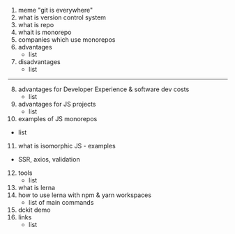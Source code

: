 1. meme "git is everywhere"
2. what is version control system
3. what is repo
4. whait is monorepo
5. companies which use monorepos
6. advantages
   - list
7. disadvantages
   - list
---
8. advantages for Developer Experience & software dev costs 
   - list
9. advantages for JS projects
   - list
10. examples of JS monorepos
   - list
11. what is isomorphic JS - examples
   - SSR, axios, validation
12. tools
    - list
13. what is lerna
14. how to use lerna with npm & yarn workspaces
    - list of main commands
15. dckit demo
16. links
    - list
